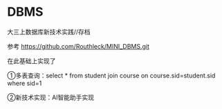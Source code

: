 # DBMS
大三上数据库新技术实践//存档


参考 https://github.com/Routhleck/MINI_DBMS.git

在此基础上实现了


①多表查询：select * from student join course on course.sid=student.sid where sid=1


②新技术实现：AI智能助手实现
